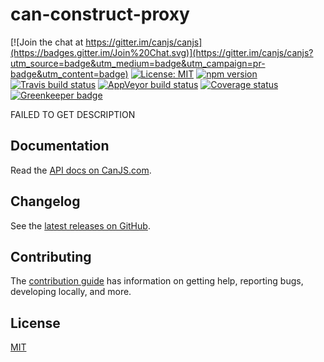 # can-construct-proxy

[![Join the chat at https://gitter.im/canjs/canjs](https://badges.gitter.im/Join%20Chat.svg)](https://gitter.im/canjs/canjs?utm_source=badge&utm_medium=badge&utm_campaign=pr-badge&utm_content=badge)
[![License: MIT](https://img.shields.io/badge/license-MIT-blue.svg)](https://github.com/canjs/can-construct-proxy/blob/master/LICENSE.md)
[![npm version](https://badge.fury.io/js/can-construct-proxy.svg)](https://www.npmjs.com/package/can-construct-proxy)
[![Travis build status](https://travis-ci.org/canjs/can-construct-proxy.svg?branch=master)](https://travis-ci.org/canjs/can-construct-proxy)
[![AppVeyor build status](https://ci.appveyor.com/api/projects/status/github/canjs/can-construct-proxy?branch=master&svg=true)](https://ci.appveyor.com/project/matthewp/can-construct-proxy)
[![Coverage status](https://coveralls.io/repos/github/canjs/can-construct-proxy/badge.svg?branch=master)](https://coveralls.io/github/canjs/can-construct-proxy?branch=master)
[![Greenkeeper badge](https://badges.greenkeeper.io/canjs/can-construct-proxy.svg)](https://greenkeeper.io/)

FAILED TO GET DESCRIPTION

## Documentation

Read the [API docs on CanJS.com](https://canjs.com/doc/can-construct-proxy.html).

## Changelog

See the [latest releases on GitHub](https://github.com/canjs/can-construct-proxy/releases).

## Contributing

The [contribution guide](https://github.com/canjs/can-construct-proxy/blob/master/CONTRIBUTING.md) has information on getting help, reporting bugs, developing locally, and more.

## License

[MIT](https://github.com/canjs/can-construct-proxy/blob/master/LICENSE.md)

